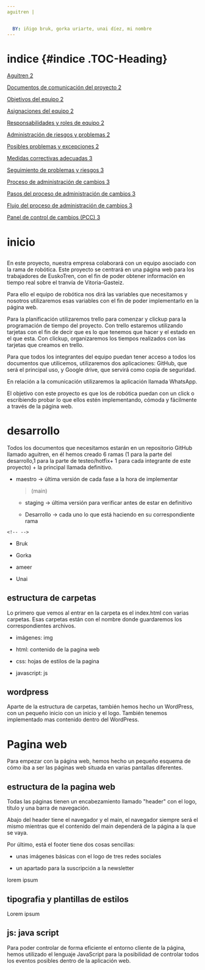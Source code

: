 ```yaml
---
aguitren |
 

  BY: iñigo bruk, gorka uriarte, unai díez, mi nombre
---
```


# indice {#indice .TOC-Heading}

[Aguitren 2](#_Toc115375235)

[Documentos de comunicación del proyecto 2](#_Toc115375236)

[Objetivos del equipo 2](#estructura-de-carpetas)

[Asignaciones del equipo 2](#_Toc115375238)

[Responsabilidades y roles de equipo 2](#_Toc115375239)

[Administración de riesgos y problemas 2](#_Toc115375240)

[Posibles problemas y excepciones 2](#_Toc115375241)

[Medidas correctivas adecuadas 3](#_Toc115375242)

[Seguimiento de problemas y riesgos 3](#_Toc115375243)

[Proceso de administración de cambios 3](#_Toc115375244)

[Pasos del proceso de administración de cambios 3](#_Toc115375245)

[Flujo del proceso de administración de cambios 3](#_Toc115375246)

[Panel de control de cambios (PCC) 3](#_Toc115375247)

# inicio

## 

En este proyecto, nuestra empresa colaborará con un equipo asociado con
la rama de robótica. Este proyecto se centrará en una página web para
los trabajadores de EuskoTren, con el fin de poder obtener información
en tiempo real sobre el tranvía de Vitoria-Gasteiz.  

Para ello el equipo de robótica nos dirá las variables que necesitamos y
nosotros utilizaremos esas variables con el fin de poder implementarlo
en la página web. 

Para la planificación utilizaremos trello para comenzar y clickup para
la programación de tiempo del proyecto. Con trello estaremos utilizando
tarjetas con el fin de decir que es lo que tenemos que hacer y el estado
en el que esta. Con clickup, organizaremos los tiempos realizados con
las tarjetas que creamos en trello. 

Para que todos los integrantes del equipo puedan tener acceso a todos
los documentos que utilicemos, utilizaremos dos aplicaciones: GitHub,
que será el principal uso, y Google drive, que servirá como copia de
seguridad.

En relación a la comunicación utilizaremos la aplicación llamada
WhatsApp. 

El objetivo con este proyecto es que los de robótica puedan con un click
o escribiendo probar lo que ellos estén implementando, cómoda y
fácilmente a través de la página web. 

# desarrollo

Todos los documentos que necesitamos estarán en un repositorio GitHub
llamado aguitren, en él hemos creado 6 ramas (1 para la parte del
desarrollo,1 para la parte de testeo/hotfix+ 1 para cada integrante de
este proyecto) + la principal llamada definitivo.

-   maestro -\> última versión de cada fase a la hora de implementar
    > (main) 

    -   staging -\> última versión para verificar antes de estar en
        definitivo 

    -   Desarrollo -\> cada uno lo que está haciendo en su
        correspondiente rama 

```{=html}
<!-- -->
```
-   Bruk

-   Gorka

-   ameer 

-   Unai 

## estructura de carpetas

Lo primero que vemos al entrar en la carpeta es el index.html con varias
carpetas. Esas carpetas están con el nombre donde guardaremos los
correspondientes archivos. 

-   imágenes: img 

-   html: contenido de la pagina web 

-   css: hojas de estilos de la pagina 

-   javascript: js 

## wordpress

Aparte de la estructura de carpetas, también hemos hecho un WordPress,
con un pequeño inicio con un inicio y el logo. También tenemos
implementado mas contenido dentro del WordPress. 

# Pagina web

Para empezar con la página web, hemos hecho un pequeño esquema de cómo
iba a ser las páginas web situada en varias pantallas diferentes. 

## estructura de la pagina web

Todas las páginas tienen un encabezamiento llamado "header" con el logo,
título y una barra de navegación. 

Abajo del header tiene el navegador y el main, el navegador siempre será
el mismo mientras que el contenido del main dependerá de la página a la
que se vaya.

Por último, está el footer tiene dos cosas sencillas:

-   unas imágenes básicas con el logo de tres redes sociales

-   un apartado para la suscripción a la newsletter

lorem ipsum

## tipografia y plantillas de estilos

Lorem ipsum

## js: java script

Para poder controlar de forma eficiente el entorno cliente de la página,
hemos utilizado el lenguaje JavaScript para la posibilidad de controlar
todos los eventos posibles dentro de la aplicación web.
